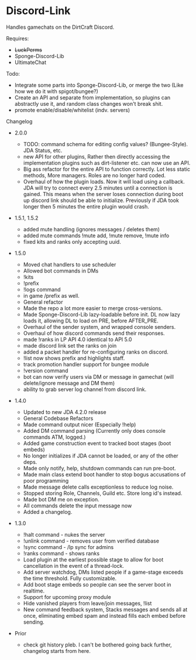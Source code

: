 # Discord-Link
Handles gamechats on the DirtCraft Discord.

Requires:
- ~~LuckPerms~~
- Sponge-Discord-Lib
- UltimateChat

Todo:
 - Integrate some parts into  Sponge-Discord-Lib, or merge the two (Like how we do it with spigot/bungee?)
 - Create an API and separate from implementation, so plugins can abstractly use it, and random class changes won't break shit.
 - promote enable/disable/whitelist (indv. servers)
 
Changelog
  - 2.0.0
    - TODO: command schema for editing config values? (Bungee-Style). JDA Status, etc.
    - new API for other plugins, Rather then directly accessing the implementation plugins such as dirt-listener etc. can now use an API.
    - Big ass refactor for the entire API to function correctly. Lot less static methods, More managers. Roles are no longer hard coded.
    - Overhaul of how the plugin loads. Now it will load using a callback. JDA will try to connect every 2.5 minutes until a connection is gained. 
     This means when the server loses connection during boot up discord link should be able to initialize. Previously if JDA took longer then 5
     minutes the entire plugin would crash.
  - 1.5.1, 1.5.2
    - added mute handling (ignores messages / deletes them)
    - added mute commands !mute add, !mute remove, !mute info
    - fixed kits and ranks only accepting uuid.
  - 1.5.0
    - Moved chat handlers to use scheduler
    - Allowed bot commands in DMs
    - !kits
    - !prefix 
    - !logs command
    - in game /prefix as well.
    - General refactor
    - Made the repo a lot more easier to merge cross-versions.
    - Made Sponge-Discord-Lib lazy-loadable before init. DL now lazy loads it, allowing DL to load on PRE, before AFTER_PRE.
    - Overhaul of the sender system, and wrapped console senders. 
    - Overhaul of how discord commands send their responses.
    - made !ranks in LP API 4.0 identical to API 5.0
    - made discord link set the ranks on join
    - added a packet handler for re-configuring ranks on discord.
    - !list now shows prefix and highlights staff.
    - track promotion handler support for bungee module
    - !version command
    - bot can now verify users via DM  or message in gamechat (will delete/ignore message and DM them)
    - ability to grab server log channel from discord link.

  - 1.4.0
    - Updated to new JDA 4.2.0 release
    - General Codebase Refactors
    - Made command output nicer (Especially !help)
    - Added DM command parsing (Currently only does console commands ATM, logged.)
    - Added game construction event to tracked boot stages (boot embeds)
    - No longer initializes if JDA cannot be loaded, or any of the other deps.
    - Made only notify, help, shutdown commands can run pre-boot.
    - Made main class extend boot handler to stop bogus accusations of poor programming
    - Made message delete calls exceptionless to reduce log noise.
    - Stopped storing Role, Channels, Guild etc. Store long id's instead.
    - Made bot DM me on exception.
    - All commands delete the input message now
    - Added a changelog.
  
  - 1.3.0
    - !halt command - nukes the server
    - !unlink command - removes user from verified database
    - !sync command - /lp sync for admins
    - !ranks command - shows ranks
    - Load plugin at the earliest possible stage to allow for boot cancellation in the event of a thread-lock.
    - Add server watchdog, DMs listed people if a game-stage exceeds the time threshold. Fully customizable.
    - Add boot stage embeds so people can see the server boot in realtime.
    - Support for upcoming proxy module
    - Hide vanished players from leave/join messages, !list
    - New command feedback system, Stacks messages and sends all at once, eliminating embed spam and instead fills each embed before sending.
    
  - Prior
    - check git history pleb. I can't be bothered going back further, changelog starts from here.